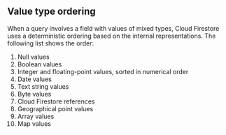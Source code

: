 ## Value type ordering

When a query involves a field with values of mixed types, Cloud Firestore uses a deterministic ordering based on the internal representations. The following list shows the order:

1.  Null values
2.  Boolean values
3.  Integer and floating-point values, sorted in numerical order
4.  Date values
5.  Text string values
6.  Byte values
7.  Cloud Firestore references
8.  Geographical point values
9.  Array values
10.  Map values